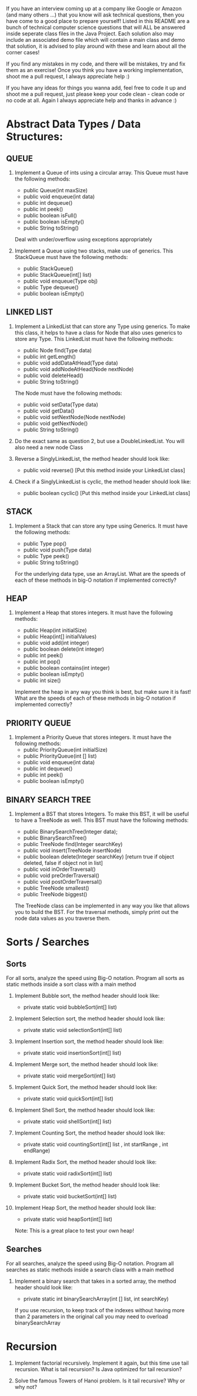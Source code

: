If you have an interview coming up at a company like Google or Amazon (and many others ...) that you know will ask
technical questions, then you have come to a good place to prepare yourself! Listed in this README are a bunch of 
technical computer science questions that will ALL be answered inside seperate class files in the Java Project. Each 
solution also may include an associated demo file which will contain a main class and demo that solution, it is advised 
to play around with these and learn about all the corner cases! 

If you find any mistakes in my code, and there will be mistakes, try and fix them as an exercise! Once you think you have
a working implementation, shoot me a pull request, I always appreciate help :)

If you have any ideas for things you wanna add, feel free to code it up and shoot me a pull request, just please keep your
code clean - clean code or no code at all. Again I always appreciate help and thanks in advance :) 

Abstract Data Types / Data Structures: 
======================================

QUEUE
-----
1. Implement a Queue of ints using a circular array. This Queue must have the following methods: 
	 - public Queue(int maxSize)
	 - public void enqueue(int data)
	 - public int dequeue()
	 - public int peek()
	 - public boolean isFull()
	 - public boolean isEmpty()
	 - public String toString()
     
     Deal with under/overflow using exceptions appropriately

2. Implement a Queue using two stacks, make use of generics. This StackQueue must have the following methods: 
	 - public StackQueue()
	 - public StackQueue(int[] list)
	 - public void enqueue(Type obj)
	 - public Type dequeue()
	 - public boolean isEmpty()

LINKED LIST
-----------
1. Implement a LinkedList that can store any Type using generics. To make this class, it helps to have a class for Node that also uses generics to store any Type. 
	This LinkedList must have the following methods: 
	 - public Node<Type> find(Type data)
	 - public int getLength()
	 - public void addDataAtHead(Type data)
	 - public void addNodeAtHead(Node<Type> nextNode)
	 - public void deleteHead()
	 - public String toString()

	The Node must have the following methods: 
	 - public void setData(Type data)
	 - public void getData()
	 - public void setNextNode(Node<Type> nextNode)
	 - public void getNextNode()
	 - public String toString()

2. Do the exact same as question 2, but use a DoubleLinkedList. You will also need a new node Class

3. Reverse a SinglyLinkedList, the method header should look like:
	- public void reverse() [Put this method inside your LinkedList class]

4. Check if a SinglyLinkedList is cyclic, the method header should look like:
	- public boolean cyclic() [Put this method inside your LinkedList class]

STACK
-----
1. Implement a Stack that can store any type using Generics. It must have the following methods: 
	 - public Type pop()
	 - public void push(Type data)
	 - public Type peek()
	 - public String toString()

	For the underlying data type, use an ArrayList. What are the speeds of each of these methods in big-O notation 
	if implemented correctly?
	
HEAP
----
1. Implement a Heap that stores integers. It must have the following methods: 
	- public Heap(int initialSize)
	- public Heap(int[] initialValues)
	- public void add(int integer) 
	- public boolean delete(int integer) 
	- public int peek()
	- public int pop()
	- public boolean contains(int integer)
	- public boolean isEmpty()
	- public int size()
	
	Implement the heap in any way you think is best, but make sure it is fast! What are the speeds of each of these 
	methods in big-O notation if implemented correctly?
	
PRIORITY QUEUE
--------------
1. Implement a Priority Queue that stores integers. It must have the following methods:
	 - public PriorityQueue(int initialSize)
	 - public PriorityQueue(int [] list)
	 - public void enqueue(int data)
	 - public int dequeue()
	 - public int peek()
	 - public boolean isEmpty()


BINARY SEARCH TREE
------------------

1. Implement a BST that stores Integers. To make this BST, it will be useful to have a TreeNode as well.
	This BST must have the following methods:
	 - public BinarySearchTree(Integer data);
	 - public BinarySearchTree()
	 - public TreeNode find(Integer searchKey)
	 - public void insert(TreeNode insertNode)
	 - public boolean delete(Integer searchKey)  [return true if object deleted, false if object not in list]
	 - public void inOrderTraversal()
	 - public void preOrderTraversal()
	 - public void postOrderTraversal()
	 - public TreeNode smallest()
	 - public TreeNode biggest()

	The TreeNode class can be implemented in any way you like that allows you to build the BST. For the traversal methods, simply 
	print out the node data values as you traverse them.

Sorts / Searches 
=================

Sorts
-----
For all sorts, analyze the speed using Big-O notation. Program all sorts as static methods inside a sort class with a main method

1. Implement Bubble sort, the method header should look like: 
	 - private static void bubbleSort(int[] list)

2. Implement Selection sort, the method header should look like: 
	 - private static void selectionSort(int[] list)

3. Implement Insertion sort, the method header should look like:  
	 - private static void insertionSort(int[] list)

4. Implement Merge sort, the method header should look like: 
	 - private static void mergeSort(int[] list) 

5. Implement Quick Sort, the method header should look like:
	 - private static void quickSort(int[] list)

6. Implement Shell Sort, the method header should look like:
	 - private static void shellSort(int[] list)
	 
7. Implement Counting Sort, the method header should look like:
	 - private static void countingSort(int[] list , int startRange , int endRange)

8. Implement Radix Sort, the method header should look like:
	 - private static void radixSort(int[] list)

9. Implement Bucket Sort, the method header should look like:
	 - private static void bucketSort(int[] list)

10. Implement Heap Sort, the method header should look like:
     - private static void heapSort(int[] list)
     
     Note: This is a great place to test your own heap! 

Searches
--------
For all searches, analyze the speed using Big-O notation. Program all searches as static methods inside a search class with a main method

1. Implement a binary search that takes in a sorted array, the method header should look like:
	 - private static int binarySearchArray(int [] list, int searchKey)

	If you use recursion, to keep track of the indexes without having more than 2 parameters in the original call you may
	need to overload binarySearchArray

Recursion
=========

1. Implement factorial recursively. Implement it again, but this time use tail recursion. What is tail recursion? Is Java optimized for tail recursion?

2. Solve the famous Towers of Hanoi problem. Is it tail recursive? Why or why not?